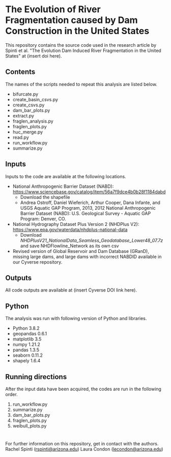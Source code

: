 # The Evolution of River Fragmentation caused by Dam Construction in the United States
 
 This repository contains the source code used in the research article by Spinti et al. "The Evolution Dam Induced River Fragmentation in the United States" at (insert doi here). 
 
 ## Contents
 The names of the scripts needed to repeat this analysis are listed below. 
 - bifurcate.py
 - create_basin_csvs.py
 - create_csvs.py
 - dam_bar_plots.py
 - extract.py
 - fraglen_analysis.py
 - fraglen_plots.py
 - huc_merge.py
 - read.py
 - run_workflow.py
 - summarize.py

 ## Inputs
 Inputs to the code are available at the following locations.
 - National Anthropogenic Barrier Dataset (NABD): https://www.sciencebase.gov/catalog/item/56a7f9dce4b0b28f1184dabd
    - Download the shapefile
    - Andrea Ostroff, Daniel Wieferich, Arthur Cooper, Dana Infante, and USGS Aquatic GAP Program, 2013, 2012 National Anthropogenic Barrier Dataset (NABD): U.S. Geological Survey - Aquatic GAP Program: Denver, CO. 
 - National Hydrography Dataset Plus Version 2 (NHDPlus V2): https://www.epa.gov/waterdata/nhdplus-national-data
   - Download *NHDPlusV21_NationalData_Seamless_Geodatabase_Lower48_07.7z* and save NHDFlowline_Network as its own csv
 - Revised version of Global Reservoir and Dam Database (GRanD), missing large dams, and large dams with incorrect NABDID available in our Cyverse repository.

## Outputs
 All code outputs are available at (insert Cyverse DOI link here). 

## Python
The analysis was run with following version of Python and libraries. 
- Python 3.8.2
- geopandas 0.6.1
- matplotlib 3.5
- numpy 1.21.2
- pandas 1.3.5
- seaborn 0.11.2
- shapely 1.6.4

## Running directions
After the input data have been acquired, the codes are run in the following order.
1. run_workflow.py
2. summarize.py
3. dam_bar_plots.py
4. fraglen_plots.py
5. weibull_plots.py 

#
For further information on this repository, get in contact with the authors.
Rachel Spinti (rspinti@arizona.edu)
Laura Condon (lecondon@arizona.edu)


